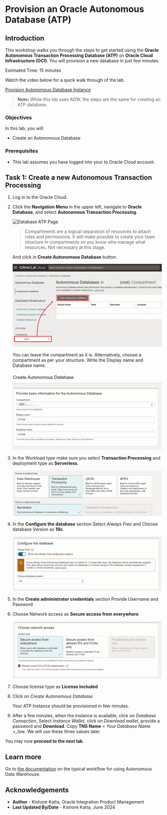 # Provision an Oracle Autonomous Database (ATP)

## Introduction

This workshop walks you through the steps to get started using the **Oracle Autonomous Transaction Processing Database (ATP)** on **Oracle Cloud Infrastructure (OCI)**. You will provision a new database in just few minutes.

Estimated Time: 15 minutes

Watch the video below for a quick walk through of the lab.

[Provision Autonomous Database Instance](youtube:a6Jm7lYaCWI)

> **Note:**  While this lab uses ADW, the steps are the same for creating an ATP database.

### Objectives

In this lab, you will:
- Create an Autonomous Database

### Prerequisites

- This lab assumes you have logged into your to Oracle Cloud account.

## Task 1: Create a new Autonomous Transaction Processing

1.  Log in to the Oracle Cloud.

2.  Click the **Navigation Menu** in the upper left, navigate to **Oracle Database**, and select **Autonomous Transaction Processing**.

    ![Database ATP Page](https://oracle-livelabs.github.io/common/images/console/database-atp.png " ")

    > Compartments are a logical separation of resources to attach roles and permissions. It will make possible to create your team structure in compartments so you know who manage what resources. Not necessary at this stage.

    And click in **Create Autonomous Database** button.

    ![ATP Selection](./images/atps.png)

    You can leave the compartment as it is. Alternatively, choose a compartment as per your structure. Write the Display name and Database name.

    ![ATP Database Name](./images/atp-creation-1.png)

3.  In the Workload type make sure you select **Transaction Processing** and deployment type as **Serverless**.

    ![ATP Workload Type](./images/atp-creation-2.png)

4.  In the **Configure the database** section Select *Always Free* and Choose database Version as **19c**.

    ![ATP Configure DB](./images/atp-creation-3.png)

5.  In the **Create administrator credentials** section Provide Username and Password

6.  Choose Network access as **Secure access from everywhere**

    ![ATP Network Type](./images/atp-creation-4.png)

7.  Choose license type as **License Included**

8.  Click on *Create Autonomous Database*

    Your ATP Instance should be provisioned in few minutes.

9.  After a few minutes, when the instance is available, click on *Database Connection*, Select *Instance Wallet*, click on *Download wallet*, provide a password and **Download**. Copy **TNS Name** *&lt; Your Database Name &gt;\_low*. We will use these three values later.

You may now **proceed to the next lab**.

## Learn more

Go to [the documentation](https://docs.oracle.com/en/cloud/paas/autonomous-data-warehouse-cloud/user/autonomous-workflow.html#GUID-5780368D-6D40-475C-8DEB-DBA14BA675C3) on the typical workflow for using Autonomous Data Warehouse.

## Acknowledgements

* **Author** - Kishore Katta, Oracle Integration Product Management
* **Last Updated By/Date** - Kishore Katta, June 2024
